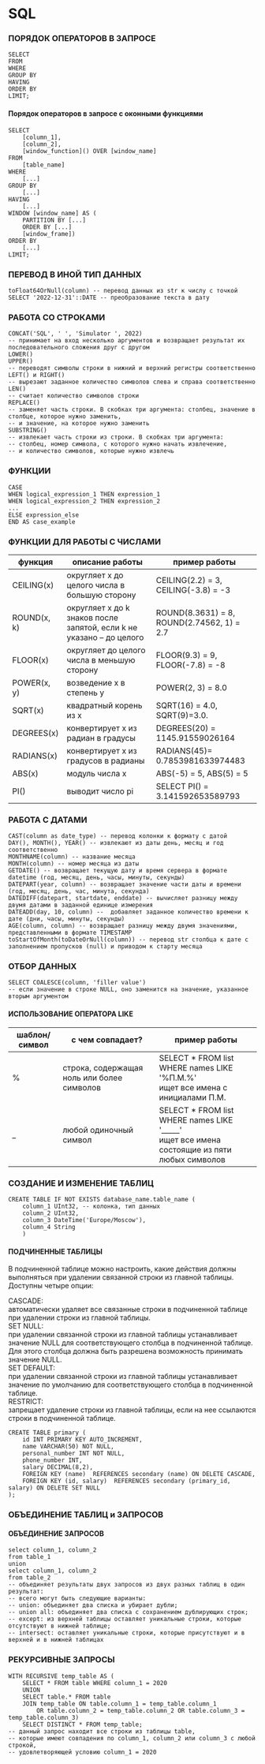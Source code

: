 # SQL

### ПОРЯДОК ОПЕРАТОРОВ В ЗАПРОСЕ

```
SELECT 
FROM 
WHERE 
GROUP BY 
HAVING 
ORDER BY 
LIMIT; 
```

#### Порядок операторов в запросе с оконными функциями
```
SELECT 
    [column_1], 
    [column_2],
    [window_function]() OVER [window_name]
FROM 
    [table_name]
WHERE 
    [...]
GROUP BY 
    [...]
HAVING 
    [...]
WINDOW [window_name] AS (
    PARTITION BY [...]
    ORDER BY [...]
    [window_frame])
ORDER BY 
    [...]
LIMIT;
```
### ПЕРЕВОД В ИНОЙ ТИП ДАННЫХ

```
toFloat64OrNull(column) -- перевод данных из str к числу с точкой
SELECT '2022-12-31'::DATE -- преобразование текста в дату
```

### РАБОТА СО СТРОКАМИ
```
CONCAT('SQL', ' ', 'Simulator ', 2022) 
-- принимает на вход несколько аргументов и возвращает результат их последовательного сложения друг с другом
LOWER()
UPPER()
-- переводят символы строки в нижний и верхний регистры соответственно
LEFT() и RIGHT()
-- вырезают заданное количество символов слева и справа соответственно
LEN()
-- считает количество символов строки
REPLACE()
-- заменяет часть строки. В скобках три аргумента: столбец, значение в столбце, которое нужно заменить,
-- и значение, на которое нужно заменить
SUBSTRING()
-- извлекает часть строки из строки. В скобках три аргумента:
-- столбец, номер символа, с которого нужно начать извлечение,
-- и количество символов, которые нужно извлечь
```

### ФУНКЦИИ
```
CASE  
WHEN logical_expression_1 THEN expression_1
WHEN logical_expression_2 THEN expression_2
...
ELSE expression_else
END AS case_example
```

### ФУНКЦИИ ДЛЯ РАБОТЫ С ЧИСЛАМИ

| функция   | описание работы                                      | пример работы         |
| --------- | --------------------------------------------- | -------------- |
| CEILING(x) | округляет x до целого числа в большую сторону | CEILING(2.2) = 3,<br> CEILING(-3.8) = -3 |
| ROUND(x, k) | округляет x до k знаков после запятой, если k не указано – до целого | ROUND(8.3631) = 8,<br> ROUND(2.74562, 1) = 2.7 |
| FLOOR(x)  | округляет до целого числа в меньшую сторону | FLOOR(9.3) = 9,<br> FLOOR(-7.8) = -8 |
| POWER(x, y) | возведение x в степень y                        | POWER(2, 3) = 8.0 |
| SQRT(x)   | квадратный корень из x                          | SQRT(16) = 4.0,<br> SQRT(9)=3.0. |
| DEGREES(x) | конвертирует x из радиан в градусы     | DEGREES(20) = 1145.91559026164 |
| RADIANS(x) | конвертирует x из градусов в радианы  | RADIANS(45)= 0.7853981633974483 |
| ABS(x)    | модуль числа x                                 | ABS(-5) = 5, ABS(5) = 5 |
| PI()      | выводит число pi                            | SELECT PI() = 3.141592653589793 |


### РАБОТА С ДАТАМИ
```
CAST(column as date_type) -- перевод колонки к формату с датой
DAY(), MONTH(), YEAR() -- извлекают из даты день, месяц и год соответственно
MONTHNAME(column) -- название месяца
MONTH(column) -- номер месяца из даты
GETDATE() -- возвращает текущую дату и время сервера в формате datetime (год, месяц, день, часы, минуты, секунды)
DATEPART(year, column) -- возвращает значение части даты и времени (год, месяц, день, час, минута, секунда)
DATEDIFF(datepart, startdate, enddate) -- вычисляет разницу между двумя датами в заданной единице измерения
DATEADD(day, 10, column) --  добавляет заданное количество времени к дате (дни, часы, минуты, секунды)
AGE(column, column) -- возвращает разницу между двумя значениями, представленными в формате TIMESTAMP
toStartOfMonth(toDateOrNull(column)) -- перевод str столбца к дате с заполнением пропусков (null) и приводом к старту месяца
```
### ОТБОР ДАННЫХ
```
SELECT COALESCE(column, 'filler value') 
-- если значение в строке NULL, оно заменится на значение, указанное вторым аргументом

```
#### ИСПОЛЬЗОВАНИЕ ОПЕРАТОРА LIKE
| шаблон/символ | с чем совпадает? | пример работы | 
| ------------------------ | ------------------------- | -------------------------- |
| %     | строка, содержащая ноль или более символов      | SELECT * FROM list WHERE names LIKE '%П.М.%'<br>ищет все имена с инициалами П.М.     |
| _     | любой одиночный символ      | SELECT * FROM list WHERE names LIKE '_____'<br>ищет все имена состоящие из пяти любых символов     |

### СОЗДАНИЕ И ИЗМЕНЕНИЕ ТАБЛИЦ
```
CREATE TABLE IF NOT EXISTS database_name.table_name ( 
    column_1 UInt32, -- колонка, тип данных
    column_2 UInt32,
    column_3 DateTime('Europe/Moscow'),
    column_4 String
    ) 
```
#### ПОДЧИНЕННЫЕ ТАБЛИЦЫ

В подчиненной таблице можно настроить, какие действия должны выполняться при удалении связанной строки из главной таблицы.<br> Доступны четыре опции:

CASCADE:<br> автоматически удаляет все связанные строки в подчиненной таблице при удалении строки из главной таблицы.<br>
SET NULL:<br> при удалении связанной строки из главной таблицы устанавливает значение NULL для соответствующего столбца в подчиненной таблице. Для этого столбца должна быть разрешена возможность принимать значение NULL.<br>
SET DEFAULT:<br> при удалении связанной строки из главной таблицы устанавливает значение по умолчанию для соответствующего столбца в подчиненной таблице.<br>
RESTRICT:<br> запрещает удаление строки из главной таблицы, если на нее ссылаются строки в подчиненной таблице.<br>
```
CREATE TABLE primary (
    id INT PRIMARY KEY AUTO_INCREMENT, 
    name VARCHAR(50) NOT NULL, 
    personal_number INT NOT NULL,
    phone_number INT,
    salary DECIMAL(8,2), 
    FOREIGN KEY (name)  REFERENCES secondary (name) ON DELETE CASCADE,
    FOREIGN KEY (id, salary)  REFERENCES secondary (primary_id, salary) ON DELETE SET NULL
);
```
### ОБЪЕДИНЕНИЕ ТАБЛИЦ и ЗАПРОСОВ

#### ОБЪЕДИНЕНИЕ ЗАПРОСОВ
```
select column_1, column_2
from table_1
union
select column_1, column_2
from table_2
-- объединяет результаты двух запросов из двух разных таблиц в один результат:
-- всего могут быть следующие варианты:
-- union: объединяет два списка и убирает дубли;
-- union all: объединяет два списка с сохранением дублирующих строк;
-- except: из верхней таблицы оставляет уникальные строки, которые отсутствуют в нижней таблице;
-- intersect: оставляет уникальные строки, которые присутствуют и в верхней и в нижней таблицах
```
### РЕКУРСИВНЫЕ ЗАПРОСЫ
```
WITH RECURSIVE temp_table AS (
    SELECT * FROM table WHERE column_1 = 2020
    UNION
    SELECT table.* FROM table
    JOIN temp_table ON table.column_1 = temp_table.column_1 
        OR table.column_2 = temp_table.column_2 OR table.column_3 = temp_table.column_3)
    SELECT DISTINCT * FROM temp_table;
-- данный запрос находит все строки из таблицы table, 
-- которые имеют совпадения по column_1, column_2 или column_3 с любой строкой, 
-- удовлетворяющей условию column_1 = 2020
```
